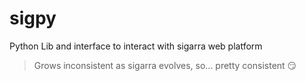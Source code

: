 # sigpy
Python Lib and interface to interact with sigarra web platform

> Grows inconsistent as sigarra evolves, so... pretty consistent 😏
